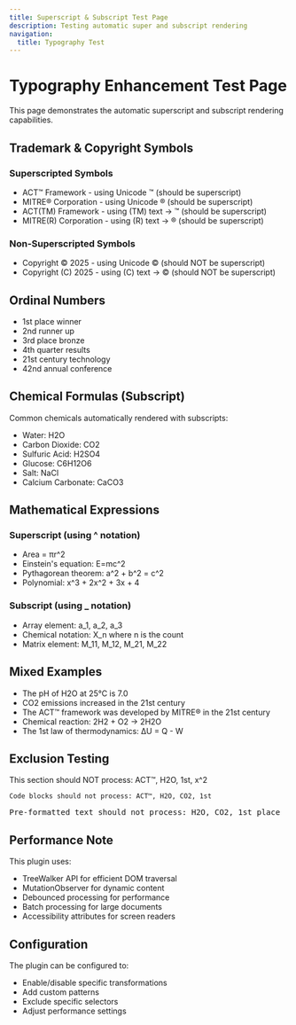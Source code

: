 ```yaml
---
title: Superscript & Subscript Test Page
description: Testing automatic super and subscript rendering
navigation:
  title: Typography Test
---
```


# Typography Enhancement Test Page

This page demonstrates the automatic superscript and subscript rendering capabilities.

## Trademark & Copyright Symbols

### Superscripted Symbols

- ACT™ Framework - using Unicode ™ (should be superscript)
- MITRE® Corporation - using Unicode ® (should be superscript)
- ACT(TM) Framework - using (TM) text → ™ (should be superscript)
- MITRE(R) Corporation - using (R) text → ® (should be superscript)

### Non-Superscripted Symbols

- Copyright © 2025 - using Unicode © (should NOT be superscript)
- Copyright (C) 2025 - using (C) text → © (should NOT be superscript)

## Ordinal Numbers

- 1st place winner
- 2nd runner up
- 3rd place bronze
- 4th quarter results
- 21st century technology
- 42nd annual conference

## Chemical Formulas (Subscript)

Common chemicals automatically rendered with subscripts:

- Water: H2O
- Carbon Dioxide: CO2
- Sulfuric Acid: H2SO4
- Glucose: C6H12O6
- Salt: NaCl
- Calcium Carbonate: CaCO3

## Mathematical Expressions

### Superscript (using ^ notation)

- Area = πr^2
- Einstein's equation: E=mc^2
- Pythagorean theorem: a^2 + b^2 = c^2
- Polynomial: x^3 + 2x^2 + 3x + 4

### Subscript (using \_ notation)

- Array element: a_1, a_2, a_3
- Chemical notation: X_n where n is the count
- Matrix element: M_11, M_12, M_21, M_22

## Mixed Examples

- The pH of H2O at 25°C is 7.0
- CO2 emissions increased in the 21st century
- The ACT™ framework was developed by MITRE® in the 21st century
- Chemical reaction: 2H2 + O2 → 2H2O
- The 1st law of thermodynamics: ΔU = Q - W

## Exclusion Testing

<div data-no-superscript>
This section should NOT process: ACT™, H2O, 1st, x^2
</div>

```
Code blocks should not process: ACT™, H2O, CO2, 1st
```

<pre>
Pre-formatted text should not process: H2O, CO2, 1st place
</pre>

## Performance Note

This plugin uses:

- TreeWalker API for efficient DOM traversal
- MutationObserver for dynamic content
- Debounced processing for performance
- Batch processing for large documents
- Accessibility attributes for screen readers

## Configuration

The plugin can be configured to:

- Enable/disable specific transformations
- Add custom patterns
- Exclude specific selectors
- Adjust performance settings
